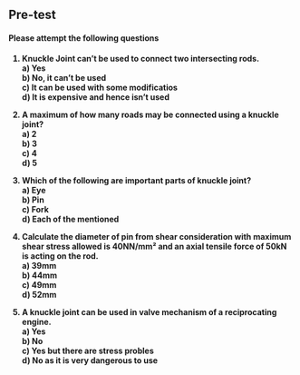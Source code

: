 ## <b> Pre-test
#### Please attempt the following questions

1) Knuckle Joint can’t be used to connect two intersecting rods.<br>
a) Yes<br>
b) No, it can’t be used<br>
c) It can be used with some modificatios<br>
d) It is expensive and hence isn’t used<br>


2) A maximum of how many roads may be connected using a knuckle joint?<br>
a) 2<br>
b) 3<br>
c) 4<br>
d) 5<br>

3) Which of the following are important parts of knuckle joint?<br>
a) Eye<br>
b) Pin<br>
c) Fork<br>
d) Each of the mentioned<br>

4) Calculate the diameter of pin from shear consideration with maximum shear stress allowed is 40NN/mm² and an axial tensile force of 50kN is acting on the rod.<br>
a) 39mm<br>
b) 44mm<br>
c) 49mm<br>
d) 52mm<br>

5) A knuckle joint can be used in valve mechanism of a reciprocating engine.<br>
a) Yes<br>
b) No<br>
c) Yes but there are stress probles<br>
d) No as it is very dangerous to use<br>
